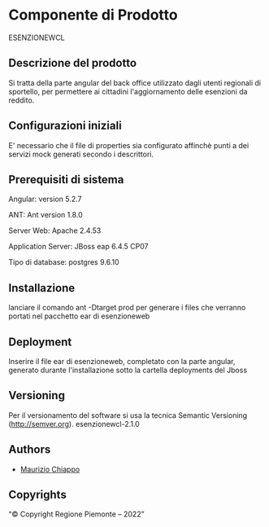 # Componente di Prodotto

ESENZIONEWCL

## Descrizione del prodotto

Si tratta della parte angular del back office utilizzato dagli utenti regionali di sportello, per permettere ai cittadini l'aggiornamento delle esenzioni da reddito.

## Configurazioni iniziali

E' necessario che il file di properties sia configurato affinchè punti a dei servizi mock generati secondo i descrittori.

## Prerequisiti di sistema

Angular: version 5.2.7

ANT: Ant version 1.8.0

Server Web: Apache 2.4.53

Application Server: JBoss eap 6.4.5 CP07

Tipo di database: postgres  9.6.10

## Installazione

lanciare il comando ant -Dtarget prod per generare i files che verranno portati nel pacchetto ear di esenzioneweb

## Deployment

Inserire il file ear  di esenzioneweb, completato con la parte angular, generato durante l'installazione sotto la cartella deployments del Jboss

## Versioning

Per il versionamento del software si usa la tecnica Semantic Versioning (http://semver.org).
esenzionewcl-2.1.0

## Authors

* [Maurizio Chiappo](https://github.com/maurizio-chiappo)

## Copyrights

“© Copyright Regione Piemonte – 2022”